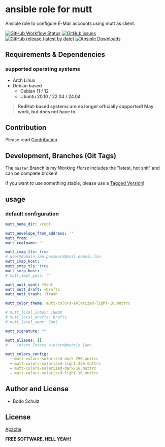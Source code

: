 # ansible role for mutt

Ansible role to configure E-Mail accounts using mutt as client.


[![GitHub Workflow Status](https://img.shields.io/github/actions/workflow/status/bodsch/ansible-mutt/main.yml?branch=main)][ci]
[![GitHub issues](https://img.shields.io/github/issues/bodsch/ansible-mutt)][issues]
[![GitHub release (latest by date)](https://img.shields.io/github/v/release/bodsch/ansible-mutt)][releases]
[![Ansible Downloads](https://img.shields.io/ansible/role/d/bodsch/ansible?logo=ansible)][galaxy]

[ci]: https://github.com/bodsch/ansible-mutt/actions
[issues]: https://github.com/bodsch/ansible-mutt/issues?q=is%3Aopen+is%3Aissue
[releases]: https://github.com/bodsch/ansible-mutt/releases
[galaxy]: https://galaxy.ansible.com/ui/standalone/roles/bodsch/mutt/


## Requirements & Dependencies


### supported operating systems

* Arch Linux
* Debian based
    - Debian 11 / 12
    - Ubuntu 20.10 / 22.04 / 24.04

> **RedHat-based systems are no longer officially supported! May work, but does not have to.**


## Contribution

Please read [Contribution](CONTRIBUTING.md)

## Development,  Branches (Git Tags)

The `master` Branch is my *Working Horse* includes the "latest, hot shit" and can be complete broken!

If you want to use something stable, please use a [Tagged Version](https://github.com/bodsch/ansible-mutt/tags)!


## usage

### default configuration

```yaml
mutt_home_dir: /root

mutt_envelope_from_address: ''
mutt_from: ''
mutt_realname: ''

mutt_imap_tls: true
# user@domain.lan:password@mail.domain.lan
mutt_imap_host: ''
mutt_smtp_tls: true
mutt_smtp_host: ''
# mutt_smpt_pass: ''

mutt_mutt_sent: +Sent
mutt_mutt_draft: +Drafts
mutt_mutt_trash: +Trash

mutt_color_theme: mutt-colors-solarized-light-16.muttrc

# mutt_local_inbox: INBOX
# mutt_local_drafts: Drafts
# mutt_local_sent: Sent

mutt_signature: ""

mutt_aliases: []
#  - intern Intern <intern@matrix.lan>

mutt_colors_config:
  - mutt-colors-solarized-dark-256.muttrc
  - mutt-colors-solarized-light-256.muttrc
  - mutt-colors-solarized-dark-16.muttrc
  - mutt-colors-solarized-light-16.muttrc
```
## Author and License

- Bodo Schulz

## License

[Apache](LICENSE)

**FREE SOFTWARE, HELL YEAH!**

